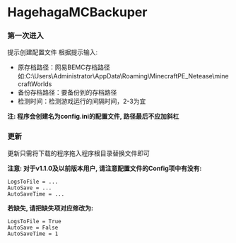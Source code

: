 # HagehagaMCBackuper
### 第一次进入
提示创建配置文件
根据提示输入:
- 原存档路径：网易BEMC存档路径如:C:\Users\Administrator\AppData\Roaming\MinecraftPE_Netease\minecraftWorlds
- 备份存档路径：要备份到的存档路径
- 检测时间：检测游戏运行的间隔时间，2-3为宜

**注: 程序会创建名为config.ini的配置文件, 路径最后不应加斜杠**

### 更新
更新只需将下载的程序拖入程序根目录替换文件即可

**注意: 对于v1.1.0及以前版本用户, 请注意配置文件的Config项中有没有:**
```
LogsToFile = ...
AutoSave = ...
AutoSaveTime = ...
```
**若缺失, 请把缺失项对应修改为:**
```
LogsToFile = True
AutoSave = False
AutoSaveTime = 1
```
